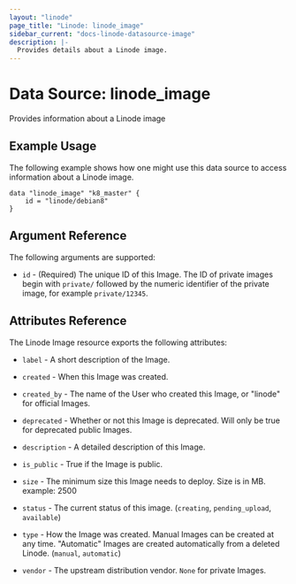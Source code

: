 ```yaml
---
layout: "linode"
page_title: "Linode: linode_image"
sidebar_current: "docs-linode-datasource-image"
description: |-
  Provides details about a Linode image.
---
```


# Data Source: linode\_image

Provides information about a Linode image

## Example Usage

The following example shows how one might use this data source to access information about a Linode image.

```hcl
data "linode_image" "k8_master" {
    id = "linode/debian8"
}
```

## Argument Reference

The following arguments are supported:

* `id` - (Required) The unique ID of this Image.  The ID of private images begin with `private/` followed by the numeric identifier of the private image, for example `private/12345`.

## Attributes Reference

The Linode Image resource exports the following attributes:

* `label` - A short description of the Image.

* `created` - When this Image was created.

* `created_by` - The name of the User who created this Image, or "linode" for official Images.

* `deprecated` - Whether or not this Image is deprecated. Will only be true for deprecated public Images.

* `description` - A detailed description of this Image.

* `is_public` - True if the Image is public.

* `size` - The minimum size this Image needs to deploy. Size is in MB. example: 2500

* `status` - The current status of this image. (`creating`, `pending_upload`, `available`)

* `type` - How the Image was created. Manual Images can be created at any time. "Automatic" Images are created automatically from a deleted Linode. (`manual`, `automatic`)

* `vendor` - The upstream distribution vendor. `None` for private Images.
